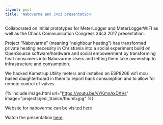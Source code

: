 ```yaml
---
layout: post
title: 'Nabovarme and 34c3 presentation'
---
```


Collaborated on initial prototypes for MeterLogger and MeterLoggerWIFI as well as the Chaos Communication Congress 34c3 2017 presentation.

Project “Nabovarme” (meaning “neighbour heating”) has transformed private heating necessity in Christiania into a social experiment build on OpenSource software/hardware and social empowerment by transforming heat consumers into Nabovarme Users and letting them take ownership to infrastructure and consumption.

We hacked Kamstrup Utility meters and installed an ESP8266 wifi mcu based daughterboard in them to report back consumption and to allow for remote control of valves.

{% include image.html url="https://youtu.be/vYKmnAxDXVs" image="projects/jedi_trance/thumb.jpg" %}

Website for nabovarme can be visited [here](http://nabovarme.github.io/)

Watch the presentation [here](https://youtu.be/vYKmnAxDXVs).
